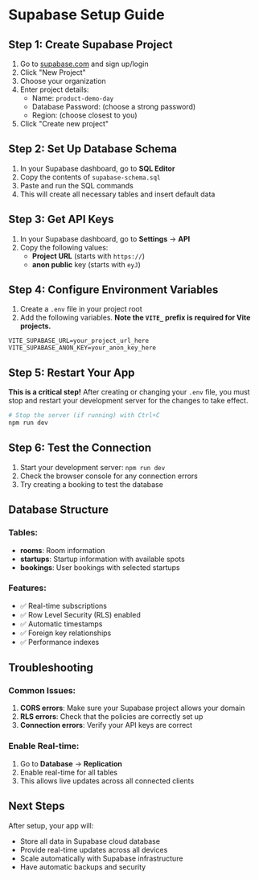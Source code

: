 # Supabase Setup Guide

## Step 1: Create Supabase Project

1. Go to [supabase.com](https://supabase.com) and sign up/login
2. Click "New Project"
3. Choose your organization
4. Enter project details:
   - Name: `product-demo-day`
   - Database Password: (choose a strong password)
   - Region: (choose closest to you)
5. Click "Create new project"

## Step 2: Set Up Database Schema

1. In your Supabase dashboard, go to **SQL Editor**
2. Copy the contents of `supabase-schema.sql`
3. Paste and run the SQL commands
4. This will create all necessary tables and insert default data

## Step 3: Get API Keys

1. In your Supabase dashboard, go to **Settings** → **API**
2. Copy the following values:
   - **Project URL** (starts with `https://`)
   - **anon public** key (starts with `eyJ`)

## Step 4: Configure Environment Variables

1. Create a `.env` file in your project root
2. Add the following variables. **Note the `VITE_` prefix is required for Vite projects.**

```env
VITE_SUPABASE_URL=your_project_url_here
VITE_SUPABASE_ANON_KEY=your_anon_key_here
```

## Step 5: Restart Your App

**This is a critical step!** After creating or changing your `.env` file, you must stop and restart your development server for the changes to take effect.

```bash
# Stop the server (if running) with Ctrl+C
npm run dev
```

## Step 6: Test the Connection

1. Start your development server: `npm run dev`
2. Check the browser console for any connection errors
3. Try creating a booking to test the database

## Database Structure

### Tables:
- **rooms**: Room information
- **startups**: Startup information with available spots
- **bookings**: User bookings with selected startups

### Features:
- ✅ Real-time subscriptions
- ✅ Row Level Security (RLS) enabled
- ✅ Automatic timestamps
- ✅ Foreign key relationships
- ✅ Performance indexes

## Troubleshooting

### Common Issues:
1. **CORS errors**: Make sure your Supabase project allows your domain
2. **RLS errors**: Check that the policies are correctly set up
3. **Connection errors**: Verify your API keys are correct

### Enable Real-time:
1. Go to **Database** → **Replication**
2. Enable real-time for all tables
3. This allows live updates across all connected clients

## Next Steps

After setup, your app will:
- Store all data in Supabase cloud database
- Provide real-time updates across all devices
- Scale automatically with Supabase infrastructure
- Have automatic backups and security 